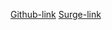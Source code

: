 
[Github-link](https://github.com/sgokul732/blog-post-app.git)
[Surge-link](https://yellow-noise.surge.sh/)


